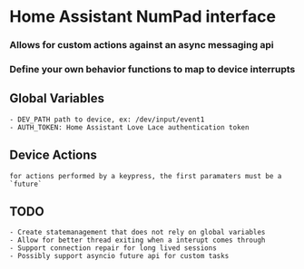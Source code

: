 # Home Assistant NumPad interface

### Allows for custom actions against an async messaging api


### Define your own behavior functions to map to device interrupts


## Global Variables
    - DEV_PATH path to device, ex: /dev/input/event1
    - AUTH_TOKEN: Home Assistant Love Lace authentication token

## Device Actions
    for actions performed by a keypress, the first paramaters must be a `future`

## TODO
    - Create statemanagement that does not rely on global variables
    - Allow for better thread exiting when a interupt comes through
    - Support connection repair for long lived sessions
    - Possibly support asyncio future api for custom tasks

